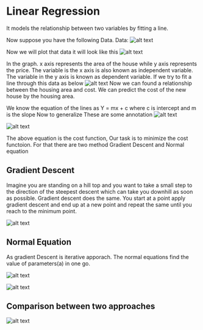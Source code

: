 # Linear Regression

It models the relationship between two variables by fitting a line.

Now suppose you have the following Data.
Data: 
![alt text]("pic_1.jpg")

Now we will plot that data it will look like this
![alt text]("chart_1.png")

In the graph. x axis represents the area of the house while y axis represents the price. The variable is the x axis is also known as independent variable. The variable in the y axis is known as dependent variable. 
If we try to fit a line through this data as below
![alt text]("Linear_line.png")
Now we can found a relationship between the housing area and cost. We can predict the cost of the new house by the housing area.

We know the equation of the lines as 
Y = mx + c where c is intercept and m is the slope
Now to generalize These are some annotation
![alt text]("pic_2.jpg")

![alt text]("pic_5.jpg")

The above equation is the cost function, Our task is to minimize the cost functoion. For that there are two method Gradient Descent and Normal equation

## Gradient Descent
Imagine you are standing on a hill top and you want to take a small step to the direction of the steepest descent which can take you downhill as soon as possible. Gradient descent does the same. You start at a point apply gradient descent and end up at a new point and repeat the same until you reach to the minimum point.

![alt text]("pic_4.jpg")

## Normal Equation
As gradient Descent is iterative apporach. The normal equations find the value of parameters(a) in one go.

![alt text]("pic_6.jpg")

![alt text]("pic_7.jpg")

## Comparison between two approaches

![alt text]("pic_8.jpg")

